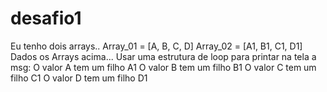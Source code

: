 # desafio1
Eu tenho dois arrays.. 
Array_01 = [A, B, C, D]
Array_02 = [A1, B1, C1, D1] 
Dados os Arrays acima... Usar uma estrutura de loop para printar na tela a msg: 
O valor A tem um filho A1 
O valor B tem um filho B1 
O valor C tem um filho C1 
O valor D tem um filho D1
